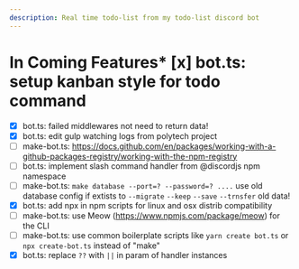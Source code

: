 ```yaml
---
description: Real time todo-list from my todo-list discord bot
---
```

# In Coming Features* [x] bot.ts: setup kanban style for todo command
* [x] bot.ts: failed middlewares not need to return data!
* [x] bot.ts: edit gulp watching logs from polytech project
* [ ] make-bot.ts: https://docs.github.com/en/packages/working-with-a-github-packages-registry/working-with-the-npm-registry
* [ ] bot.ts: implement slash command handler from @discordjs npm namespace
* [ ] make-bot.ts: `make database --port=? --password=? ....` use old database config if extists to `--migrate` `--keep` `--save` `--trnsfer` old data!
* [x] bot.ts: add npx in npm scripts for linux and osx distrib compatibility
* [ ] make-bot.ts: use Meow (https://www.npmjs.com/package/meow) for the CLI
* [ ] make-bot.ts: use common boilerplate scripts like `yarn create bot.ts` or `npx create-bot.ts` instead of "make"
* [x] bot.ts: replace `??` with `||` in param of handler instances